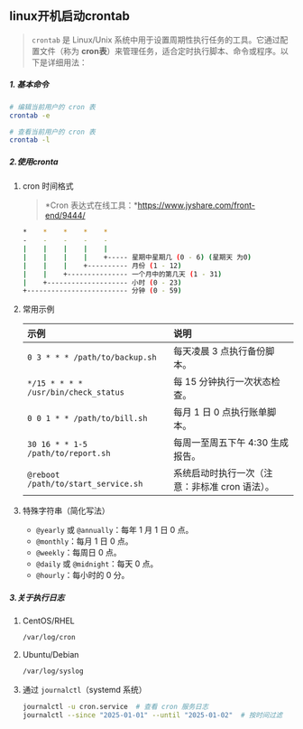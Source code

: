 ## linux开机启动crontab



> `crontab` 是 Linux/Unix 系统中用于设置周期性执行任务的工具。它通过配置文件（称为 **cron表**）来管理任务，适合定时执行脚本、命令或程序。以下是详细用法：

##### 1. 基本命令

```sh
# 编辑当前用户的 cron 表
crontab -e

# ​​查看当前用户的 cron 表
crontab -l
```

##### 2.使用cronta

1. cron 时间格式

   > *Cron 表达式在线工具：*https://www.jyshare.com/front-end/9444/

   ```sh
   *    *    *    *    * 
   -    -    -    -    -
   |    |    |    |    |
   |    |    |    |    +----- 星期中星期几 (0 - 6) (星期天 为0)
   |    |    |    +---------- 月份 (1 - 12) 
   |    |    +--------------- 一个月中的第几天 (1 - 31)
   |    +-------------------- 小时 (0 - 23)
   +------------------------- 分钟 (0 - 59)
   ```

2. 常用示例

   | 示例                                 | 说明                                           |
   | :----------------------------------- | :--------------------------------------------- |
   | `0 3 * * * /path/to/backup.sh`       | 每天凌晨 3 点执行备份脚本。                    |
   | `*/15 * * * * /usr/bin/check_status` | 每 15 分钟执行一次状态检查。                   |
   | `0 0 1 * * /path/to/bill.sh`         | 每月 1 日 0 点执行账单脚本。                   |
   | `30 16 * * 1-5 /path/to/report.sh`   | 每周一至周五下午 4:30 生成报告。               |
   | `@reboot /path/to/start_service.sh`  | 系统启动时执行一次（注意：非标准 cron 语法）。 |

3. 特殊字符串（简化写法）

   - `@yearly` 或 `@annually`：每年 1 月 1 日 0 点。
   - `@monthly`：每月 1 日 0 点。
   - `@weekly`：每周日 0 点。
   - `@daily` 或 `@midnight`：每天 0 点。
   - `@hourly`：每小时的 0 分。

##### 3.关于执行日志

1. CentOS/RHEL

   ```sh
   /var/log/cron
   ```

2. Ubuntu/Debian

   ```sh
   /var/log/syslog
   ```

3. 通过 `journalctl`（systemd 系统）

   ```sh 
   journalctl -u cron.service  # 查看 cron 服务日志
   journalctl --since "2025-01-01" --until "2025-01-02"  # 按时间过滤
   ```

   
